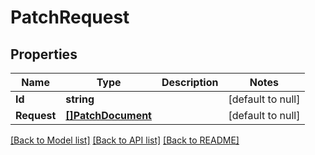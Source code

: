 # PatchRequest

## Properties
Name | Type | Description | Notes
------------ | ------------- | ------------- | -------------
**Id** | **string** |  | [default to null]
**Request** | [**[]PatchDocument**](PatchDocument.md) |  | [default to null]

[[Back to Model list]](../README.md#documentation-for-models) [[Back to API list]](../README.md#documentation-for-api-endpoints) [[Back to README]](../README.md)

